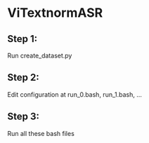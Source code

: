 # ViTextnormASR

## Step 1:
Run create_dataset.py
## Step 2:
Edit configuration at run_0.bash, run_1.bash, ...
## Step 3:
Run all these bash files
